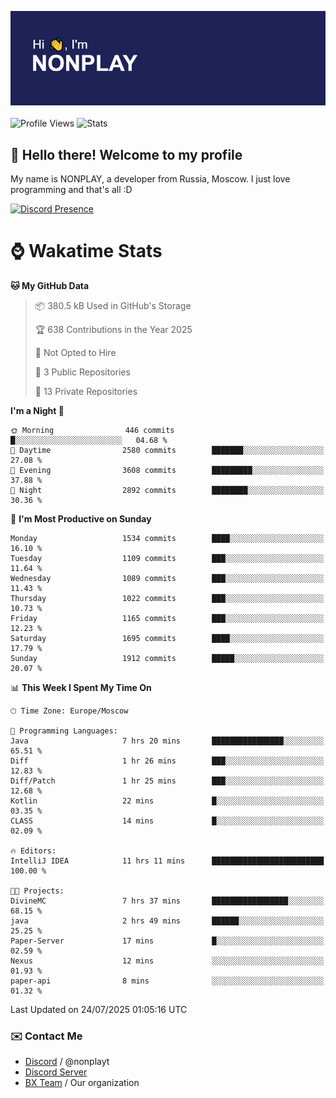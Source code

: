![Discord Presence](./header.png)
<br></br>
![Profile Views](https://komarev.com/ghpvc/?username=NONPLAYT&color=blue&style=for-the-badge)
![Stats](https://img.shields.io/badge/0%25-OPTIMIZED-orange?style=for-the-badge)


## :wave: Hello there! Welcome to my profile

My name is NONPLAY, a developer from Russia, Moscow. I just love programming and that's all :D

[![Discord Presence](https://lanyard.cnrad.dev/api/597087584090587177?showDisplayName=true)](https://discord.com/users/597087584090587177) 

# ⌚ Wakatime Stats

<!--START_SECTION:waka-->
**🐱 My GitHub Data** 

> 📦 380.5 kB Used in GitHub's Storage 
 > 
> 🏆 638 Contributions in the Year 2025
 > 
> 🚫 Not Opted to Hire
 > 
> 📜 3 Public Repositories 
 > 
> 🔑 13 Private Repositories 
 > 
**I'm a Night 🦉** 

```text
🌞 Morning                446 commits         █░░░░░░░░░░░░░░░░░░░░░░░░   04.68 % 
🌆 Daytime                2580 commits        ███████░░░░░░░░░░░░░░░░░░   27.08 % 
🌃 Evening                3608 commits        █████████░░░░░░░░░░░░░░░░   37.88 % 
🌙 Night                  2892 commits        ████████░░░░░░░░░░░░░░░░░   30.36 % 
```
📅 **I'm Most Productive on Sunday** 

```text
Monday                   1534 commits        ████░░░░░░░░░░░░░░░░░░░░░   16.10 % 
Tuesday                  1109 commits        ███░░░░░░░░░░░░░░░░░░░░░░   11.64 % 
Wednesday                1089 commits        ███░░░░░░░░░░░░░░░░░░░░░░   11.43 % 
Thursday                 1022 commits        ███░░░░░░░░░░░░░░░░░░░░░░   10.73 % 
Friday                   1165 commits        ███░░░░░░░░░░░░░░░░░░░░░░   12.23 % 
Saturday                 1695 commits        ████░░░░░░░░░░░░░░░░░░░░░   17.79 % 
Sunday                   1912 commits        █████░░░░░░░░░░░░░░░░░░░░   20.07 % 
```


📊 **This Week I Spent My Time On** 

```text
🕑︎ Time Zone: Europe/Moscow

💬 Programming Languages: 
Java                     7 hrs 20 mins       ████████████████░░░░░░░░░   65.51 % 
Diff                     1 hr 26 mins        ███░░░░░░░░░░░░░░░░░░░░░░   12.83 % 
Diff/Patch               1 hr 25 mins        ███░░░░░░░░░░░░░░░░░░░░░░   12.68 % 
Kotlin                   22 mins             █░░░░░░░░░░░░░░░░░░░░░░░░   03.35 % 
CLASS                    14 mins             █░░░░░░░░░░░░░░░░░░░░░░░░   02.09 % 

🔥 Editors: 
IntelliJ IDEA            11 hrs 11 mins      █████████████████████████   100.00 % 

🐱‍💻 Projects: 
DivineMC                 7 hrs 37 mins       █████████████████░░░░░░░░   68.15 % 
java                     2 hrs 49 mins       ██████░░░░░░░░░░░░░░░░░░░   25.25 % 
Paper-Server             17 mins             █░░░░░░░░░░░░░░░░░░░░░░░░   02.59 % 
Nexus                    12 mins             ░░░░░░░░░░░░░░░░░░░░░░░░░   01.93 % 
paper-api                8 mins              ░░░░░░░░░░░░░░░░░░░░░░░░░   01.32 % 
```


 Last Updated on 24/07/2025 01:05:16 UTC
<!--END_SECTION:waka-->

### ✉️ Contact Me

- [Discord](https://discord.com/users/597087584090587177) / @nonplayt
- [Discord Server](https://discord.gg/qNyybSSPm5)
- [BX Team](https://github.com/BX-Team) / Our organization

